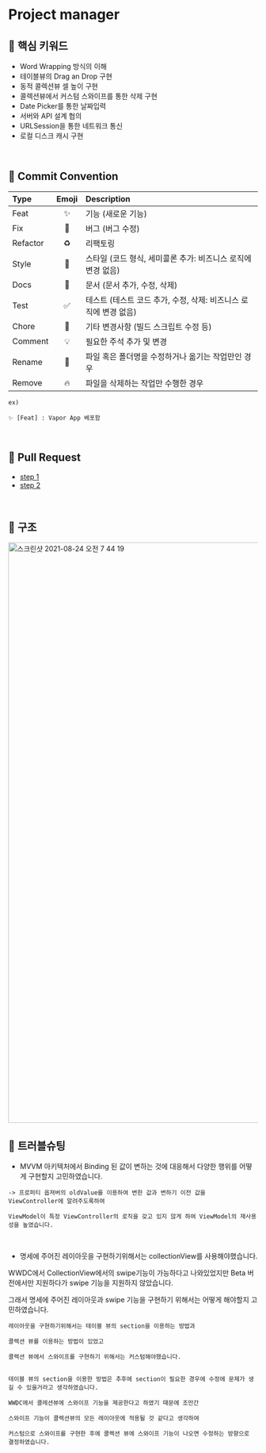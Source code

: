 # Project manager

## 📌 핵심 키워드

- Word Wrapping 방식의 이해
- 테이블뷰의 Drag an Drop 구현
- 동적 콜렉션뷰 셀 높이 구현
- 콜렉션뷰에서 커스텀 스와이프를 통한 삭제 구현
- Date Picker를 통한 날짜입력
- 서버와 API 설계 협의
- URLSession을 통한 네트워크 통신
- 로컬 디스크 캐시 구현

<br>

## 📌 Commit Convention 

Type|Emoji|Description
:---|:---:|:---
Feat      |✨| 기능 (새로운 기능)
Fix       |🐛| 버그 (버그 수정)
Refactor	|♻️| 리팩토링
Style	    |💄| 스타일 (코드 형식, 세미콜론 추가: 비즈니스 로직에 변경 없음)
Docs	    |📝| 문서 (문서 추가, 수정, 삭제)
Test	    |✅| 테스트 (테스트 코드 추가, 수정, 삭제: 비즈니스 로직에 변경 없음)
Chore	    |🔧| 기타 변경사항 (빌드 스크립트 수정 등)
Comment	  |💡| 필요한 주석 추가 및 변경
Rename    |🚚| 파일 혹은 폴더명을 수정하거나 옮기는 작업만인 경우
Remove    |🔥| 파일을 삭제하는 작업만 수행한 경우


```
ex) 

✨ [Feat] : Vapor App 베포함
```

<br>

## 📌 Pull Request

* [step 1](https://github.com/yagom-academy/ios-project-manager/pull/20)
* [step 2](https://github.com/yagom-academy/ios-project-manager/pull/26)

<br>

## 📌 구조

<img width="1171" alt="스크린샷 2021-08-24 오전 7 44 19" src="https://user-images.githubusercontent.com/75533266/130529163-3d94651b-2b98-45e3-8613-2fa5d1ae43f5.png">

<br>

## 📌 트러블슈팅

- MVVM 아키텍처에서 Binding 된 값이 변하는 것에 대응해서 다양한 행위를 어떻게 구현할지 고민하였습니다.

```
-> 프로퍼티 옵져버의 oldValue를 이용하여 변한 값과 변하기 이전 값을 ViewController에 알려주도록하여

ViewModel이 특정 ViewController의 로직을 갖고 있지 않게 하여 ViewModel의 재사용성을 높였습니다.
```

<br>

- 명세에 주어진 레이아웃을 구현하기위해서는 collectionView를 사용해야했습니다.

WWDC에서 CollectionView에서의 swipe기능이 가능하다고 나와있었지만 Beta 버전에서만 지원하다가 swipe 기능을 지원하지 않았습니다.

그래서 명세에 주어진 레이아웃과 swipe 기능을 구현하기 위해서는 어떻게 해야할지 고민하였습니다.

```
레이아웃을 구현하기위해서는 테이블 뷰의 section을 이용하는 방법과

콜렉션 뷰를 이용하는 방법이 있었고

콜렉션 뷰에서 스와이프를 구현하기 위해서는 커스텀해야했습니다.


테이블 뷰의 section을 이용한 방법은 추후에 section이 필요한 경우에 수정에 문제가 생길 수 있을거라고 생각하였습니다.

WWDC에서 콜레션뷰에 스와이프 기능을 제공한다고 하였기 때문에 조만간

스와이프 기능이 콜렉션뷰의 모든 레이아웃에 적용될 것 같다고 생각하여

커스텀으로 스와이프를 구현한 후에 콜렉션 뷰에 스와이프 기능이 나오면 수정하는 방향으로 결정하였습니다.
```

<br>



